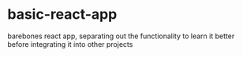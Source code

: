 # basic-react-app
barebones react app, separating out the functionality to learn it better before integrating it into other projects
